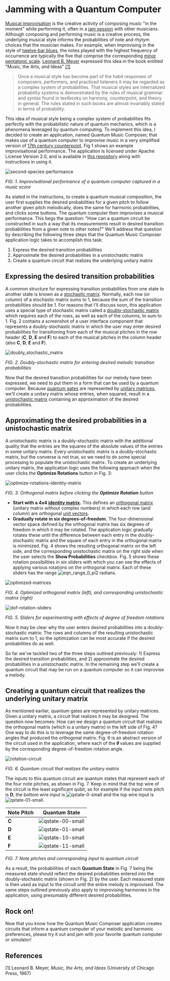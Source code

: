 # Jamming with a Quantum Computer

[Musical improvisation](https://en.wikipedia.org/wiki/Musical_improvisation) is the creative activity of composing music "in the moment" while performing it, often in a [jam session](https://en.wikipedia.org/wiki/Jam_session) with other musicians. Although composing and performing music is a creative process, the underlying musical style informs the probabilities of note and rhytym choices that the musician makes. For example, when improvising in the style of [twelve-bar blues](https://en.wikipedia.org/wiki/Twelve-bar_blues), the notes played with the highest frequency of occurrence are typically the five that comprise the corresponding [minor pentatonic scale](https://en.wikipedia.org/wiki/Pentatonic_scale#Minor_pentatonic_scale). [Leonard B. Meyer](https://en.wikipedia.org/wiki/Leonard_B._Meyer) expressed this idea in the book entitled "Music, the Arts, and Ideas" [[1]](#references)

> Once a musical style has become part of the habit responses of composers, performers, and practiced listeners it may be regarded as a complex system of probabilities. That musical styles are internalized probability systems is demonstrated by the rules of musical grammar and syntax found in textbooks on harmony, counterpoint, and theory in general. The rules stated in such books are almost invariably stated in terms of probability. 

This idea of musical style being a complex system of probabilities fits perfectly with the probabilistic nature of quantum mechanics, which is a phenomena leveraged by quantum computing. To implement this idea, I decided to create an application, named Quantum Music Composer, that makes use of a quantum computer to improvise music in a very simplified version of [17th century counterpoint](https://en.wikipedia.org/wiki/Counterpoint). Fig 1 shows an example improvisational performance. The application is licensed under Apache License Version 2.0, and is available in [this repository](https://github.com/JavaFXpert/quantum-toy-piano) along with instructions in using it. 

![second-species-performance](second-species-performance.png)

*FIG. 1. Improvisational performance of a quantum computer captured in a music score* 

As stated in the instructions, to create a quantum musical composition, the user first supplies the desired probabilities for a given pitch to follow another given pitch melodically, does the same for harmonic probabilities, and clicks some buttons. The quantum computer then improvises a musical performance. This begs the question: "How can a quantum circuit be constructed in such a way that its measurements result in desired transition probabilities from a given note to other notes?" We'll address that question by describing the following three steps that the Quantum Music Composer application logic takes to accomplish this task:

1. Express the desired transition probabilities
2. Approximate the desired probabilities in a unistochastic matrix
3. Create a quantum circuit that realizes the underlying unitary matrix

## Expressing the desired transition probabilities

A common structure for expressing transition probabilities from one state to another state is known as a [stochastic matrix](https://en.wikipedia.org/wiki/Stochastic_matrix). Normally, each row (or column) of a stochastic matrix sums to 1, because the sum of the transition probabilities should be 1. For reasons that I'll discuss soon, this application uses a special type of stochastic matrix called a [doubly-stochastic matrix](https://en.wikipedia.org/wiki/Doubly_stochastic_matrix) which requires each of the rows, as well as each of the columns, to sum to 1. Fig. 2 contains a screenshot of a user interface component that represents a doubly-stochastic matrix in which the user may enter desired probabilities for transitioning from each of the musical pitches in the row header (**C**, **D**, **E** and **F**) to each of the musical pitches in the column header (also **C**, **D**, **E** and **F**).

![doubly_stochastic_matrix](doubly_stochastic_matrix.png)

*FIG. 2. Doubly-stochastic matrix for entering desired melodic transition probabilities*

Now that the desired transition probabilities for our melody have been expressed, we need to put them in a form that can be used by a quantum computer. Because [quantum gates](https://en.wikipedia.org/wiki/Quantum_logic_gate) are represented by [unitary matrices](https://en.wikipedia.org/wiki/Unitary_matrix), we'll create a unitary matrix whose entries, when squared, result in a [unistochastic matrix](https://en.wikipedia.org/wiki/Unistochastic_matrix) containing an approximation of the desired probabilities. 

## Approximating the desired probabilities in a unistochastic matrix

A unistochastic matrix is a doubly-stochastic matrix with the additional quality that the entries are the squares of the absolute values of the entries in some unitary matrix. Every unistochastic matrix is a doubly-stochastic matrix, but the converse is not true, so we need to do some special processing to populate the unistochastic matrix. To create an underlying unitary matrix, the application logic uses the following approach when the user clicks the **Optimize Rotations** button in Fig. 3:

![optimize-rotations-identity-matrix](optimize-rotations-identity-matrix.png)

*FIG. 3. Orthogonal matrix before clicking the **Optimize Rotation** button*

- **Start with a 4x4 [identity matrix](https://en.wikipedia.org/wiki/Identity_matrix).** This defines an [orthogonal matrix](https://en.wikipedia.org/wiki/Orthogonal_matrix) (unitary matrix without complex numbers) in which each row (and column) are orthogonal [unit vectors](https://en.wikipedia.org/wiki/Unit_vector). 
- **Gradually rotate in six degrees-of-freedom.** The four-dimensional vector space defined by the orthogonal matrix has six degrees of freedom in which it may be rotated. The application logic gradually rotates these until the difference between each entry in the doubly-stochastic matrix and the square of each entry in the orthogonal matrix is minimized. Fig. 4 shows the resulting orthogonal matrix on the left side, and the corresponding unistochastic matrix on the right side when the user selects the **Show Probabilities** checkbox. Fig. 5 shows these rotation possibilities in six sliders with which you can see the effects of applying various rotations on the orthogonal matrix. Each of these sliders has the range ![eqn_range_0_pi2](eqn_range_0_pi2.gif) radians.

![optimized-matrices](optimized-matrices.png)

*FIG. 4. Optimized orthogonal matrix (left), and corresponding unistochastic matrix (right)*

![dof-rotation-sliders](dof-rotation-sliders.png)

*FIG. 5. Sliders for experimenting with effects of degree of freedom rotations*

Now it may be clear why the user enters desired probabilities into a doubly-stochastic matrix: The rows and columns of the resulting unistochastic matrix sum to 1, so the optimization can be most accurate if the desired probabilities do as well.

So far we've tackled two of the three steps outlined previously: 1) Express the desired transition probabilities, and 2) approximate the desired probabilities in a unistochastic matrix. In the remaining step we'll create a quantum circuit that may be run on a quantum computer so it can improvise a melody. 

## Creating a quantum circuit that realizes the underlying unitary matrix

As mentioned earlier, quantum gates are represented by unitary matrices. Given a unitary matrix, a circuit that realizes it may be designed. The question now becomes: How can we design a quantum circuit that realizes the orthogonal matrix (which is a unitary matrix) in the left side of Fig. 4? One way to do this is to leverage the same degree-of-freedom rotation angles that produced the orthogonal matrix. Fig. 6 is an abstract version of the circuit used in the application, where each of the **𝜃** values are supplied by the corresponding degree-of-freedom rotation angle.

![rotation-circuit](rotation-circuit.png)

*FIG. 6. Quantum circuit that realizes the unitary matrix*

The inputs to this quantum circuit are quantum states that represent each of the four note pitches, as shown in Fig. 7. Keep in mind that the top wire of the circuit is the least significant qubit, so for example if the input note pitch is **D**, the bottom wire input is ![qstate-0-small](qstate-0-small.png) and the top wire input is ![qstate-01-small](qstate-01-small.png).

| Note Pitch | Quantum State                           |
| ---------- | --------------------------------------- |
| **C**      | ![qstate-00-small](qstate-00-small.png) |
| **D**      | ![qstate-01-small](qstate-01-small.png) |
| **E**      | ![qstate-10-small](qstate-10-small.png) |
| **F**      | ![qstate-11-small](qstate-11-small.png) |

*FIG. 7. Note pitches and corresponding input to quantum circuit*

As a result, the probabilities of each **Quantum State** in Fig. 7 being the measured state should reflect the desired probabilities entered into the doubly-stochastic matrix (shown in Fig. 2) by the user. Each measured state is then used as input to the circuit until the entire melody is improvised. The same steps outlined previously also apply to improvising harmonies in the application, using presumably different desired probabilities.

## Rock on!

Now that you know how the Quantum Music Composer application creates circuits that inform a quantum computer of your melodic and harmonic preferences, please try it out and jam with your favorite quantum computer or simulator!

## References

[1] Leonard B. Meyer, *Music, the Arts, and Ideas* (University of Chicago Press, 1967)